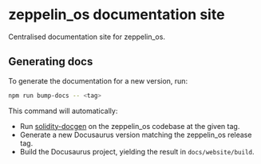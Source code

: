 # zeppelin_os documentation site

Centralised documentation site for zeppelin_os.

## Generating docs

To generate the documentation for a new version, run:

```sh
npm run bump-docs -- <tag>
```

This command will automatically:

* Run [solidity-docgen](https://github.com/spalladino/solidity-docgen) on the zeppelin_os codebase at the given tag.
* Generate a new Docusaurus version matching the zeppelin_os release tag.
* Build the Docusaurus project, yielding the result in `docs/website/build`.
